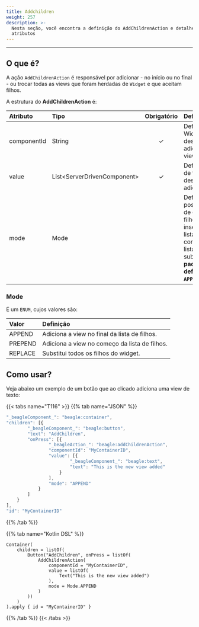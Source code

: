 ```yaml
---
title: Addchildren
weight: 257
description: >-
  Nesta seção, você encontra a definição do AddChildrenAction e detalhes de seus
  atributos
---
```


---

## O que é?

A ação `AddChildrenAction` é responsável por adicionar - no início ou no final - ou trocar todas as views que foram herdadas de  `Widget`  e que aceitam filhos.

A estrutura do **AddChildrenAction** é:

| **Atributo** | **Tipo** | Obrigatório | **Definição** |
| :--- | :--- | :---: | :--- |
| componentId | String | ✓ | Define o id do Widget, no qual deseja adicionar as views. |
| value | List&lt;ServerDrivenComponent&gt; | ✓ | Define a lista de filhos que deseja adicionar. |
| mode | Mode |   | Define o posicionamento de onde os filhos serão inseridos na lista ou se o conteúdo da lista será substituído. **Por padrão o modo definido é `APPEND`.** |

### Mode

É um `ENUM`, cujos valores são:

| Valor | Definição |
| :--- | :--- |
| APPEND | Adiciona a view no final da lista de filhos. |
| PREPEND | Adiciona a view no começo da lista de filhos. |
| REPLACE | Substitui todos os filhos do widget. |

## Como usar?

Veja abaixo um exemplo de um botão que ao clicado adiciona uma view de texto:

{{< tabs name="T116" >}}
{{% tab name="JSON" %}}
```javascript
"_beagleComponent_": "beagle:container",
"children": [{
        "_beagleComponent_": "beagle:button",
        "text": "AddChildren",
        "onPress": [{
                "_beagleAction_": "beagle:addChildrenAction",
                "componentId": "MyContainerID",
                "value": [{
                        "_beagleComponent_": "beagle:text",
                        "text": "This is the new view added"
                    }
                ],
                "mode": "APPEND"
            }
        ]
    }
],
"id": "MyContainerID"
```
{{% /tab %}}

{{% tab name="Kotlin DSL" %}}
```
Container(
    children = listOf(
        Button("AddChildren", onPress = listOf(
            AddChildrenAction(
                componentId = "MyContainerID",
                value = listOf(
                    Text("This is the new view added")
                ),
				mode = Mode.APPEND
            )
        ))
    )
).apply { id = "MyContainerID" }
```
{{% /tab %}}
{{< /tabs >}}
